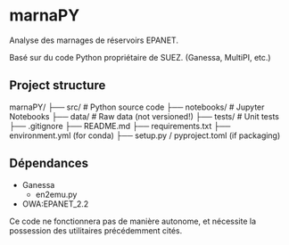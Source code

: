 # marnaPY
Analyse des marnages de réservoirs EPANET.

Basé sur du code Python propriétaire de SUEZ.
(Ganessa, MultiPI, etc.)

## Project structure
marnaPY/
├── src/           # Python source code
├── notebooks/     # Jupyter Notebooks
├── data/          # Raw data (not versioned!)
├── tests/         # Unit tests
├── .gitignore
├── README.md
├── requirements.txt
├── environment.yml (for conda)
├── setup.py / pyproject.toml (if packaging)

## Dépendances
* Ganessa
  * en2emu.py
* OWA:EPANET_2.2

Ce code ne fonctionnera pas de manière autonome, et nécessite la possession des utilitaires précédemment cités.
